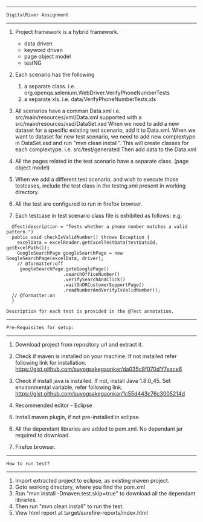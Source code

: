 ---------------------------------------------------------------------------------------------------------
	DigitalRiver Assignment 
---------------------------------------------------------------------------------------------------------
1. Project framework is a hybrid framework.
	- data driven
	- keyword driven
	- page object model
	- testNG
	
2. Each scenario has the following
	1. a separate class.
   		i.e. org.openqa.selenium.WebDriver.VerifyPhoneNumberTests
	2. a separate xls.
   		i.e. data/VerifyPhoneNumberTests.xls
   
3. All scenarios have a comman Data.xml
   i.e. src/main/resources/xml/Data.xml supported with a src/main/resources/xsd/DataSet.xsd
	When we need to add a new dataset for a specific existing test scenario, add it to Data.xml.
	When we want to dataset for new test scenario, we need to add new complextype in DataSet.xsd and run "mvn clean install".
	This will create classes for each complextype. 
	i.e. src/test/generated
	Then add data to the Data.xml

4. All the pages related in the test scenario have a separate class. (page object model)
5. When we add a different test scenario, and wish to execute those testcases, include the test class in the testng.xml present in working directory.
6. All the test are configured to run in firefox browser.
7. Each testcase in test scenario class file is exhibited as follows:
e.g.
```
  @Test(description = "Tests whether a phone number matches a valid pattern.")
  public void checkIsValidNumber() throws Exception {
    excelData = excelReader.getExcelTestData(testDataId, getExcelPath());
    GoogleSearchPage googleSearchPage = new GoogleSearchPage(excelData, driver);
    // @formatter:off
     googleSearchPage.gotoGooglePage()
                     .searchOfficeNumber()
                     .verifySearchAndClick()
                     .waitOnDRCustomerSupportPage()
                     .readNumberAndVerifyIsValidNumber();
  // @formatter:on
  }
``` 
	Description for each test is provided in the @Test annotation.


---------------------------------------------------------------------------------------------------------
	Pre-Requisites for setup:
---------------------------------------------------------------------------------------------------------
1. Download project from repository url and extract it.
2. Check if maven is installed on your machine. If not installed refer following link for installation.
https://gist.github.com/suyogsakegaonkar/da035c8f070d1f7eace6

3. Check if install java is installed. If not, install Java 1.8.0_45.
Set environmental variable, refer following link.
https://gist.github.com/suyogsakegaonkar/1c55d443c76c3005214d

4. Recommended editor - Eclipse
5. Install maven plugin, if not pre-installed in eclipse.
6. All the dependant libraries are added to pom.xml. No dependant jar required to download.
7. Firefox browser.

---------------------------------------------------------------------------------------------------------
	How to run test?
---------------------------------------------------------------------------------------------------------
1. Import extracted project to eclipse, as existing maven project.
2. Goto working directory, where you find the pom.xml
3. Run "mvn install -Dmaven.test.skip=true" to download all the dependant libraries.
4. Then run "mvn clean install" to run the test.
5. View html report at 
	target/surefire-reports/index.html
